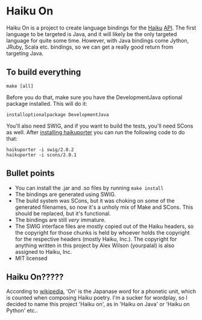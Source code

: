 Haiku On
===============
Haiku On is a project to create language bindings for
the [Haiku](http://haiku-os.org) [API](http://api.haiku-os.org).
The first language to be targeted is Java, and it will likely be
the only targeted language for quite some time. However, with
Java bindings come Jython, JRuby, Scala etc. bindings, so we can
get a really good return from targeting Java.

To build everything
---------------
    make [all]

Before you do that, make sure you have the DevelopmentJava optional package installed. This will do it:

    installoptionalpackage DevelopmentJava

You'll also need SWIG, and if you want to build the tests, you'll need SCons as well. After [installing haikuporter](http://ports.haiku-files.org/wiki/Installation#Installation) you can run the following code to do that:

    haikuporter -i swig/2.0.2
    haikuporter -i scons/2.0.1

Bullet points
---------------
 *  You can install the .jar and .so files by running ```make install```
 *  The bindings are generated using SWIG.
 *  The build system was SCons, but it was choking on some of the generated filenames, so now it's a unholy mix of Make and SCons. This should be replaced, but it's functional.
 *  The bindings are still *very* immature.
 *  The SWIG interface files are mostly copied out of the Haiku headers, so the copyright for those chunks is held by whoever holds the copyright for the respective headers (mostly Haiku, Inc.). The copyright for anything written in this project by Alex Wilson (yourpalal) is also assigned to Haiku, Inc.
 *  MIT licensed

Haiku On?????
---------------
According to [wikipedia](http://en.wikipedia.org/wiki/On_(Japanese_prosody)),
'On' is the Japanase word for a phonetic unit, which is counted when composing Haiku poetry.
I'm a sucker for wordplay, so I decided to name this project 'Haiku on', as in 'Haiku on Java' or 'Haiku on Python' etc..